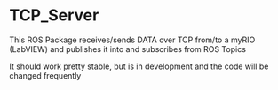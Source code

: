 # TCP_Server

This ROS Package receives/sends DATA over TCP from/to a myRIO (LabVIEW) and publishes it into and subscribes from ROS Topics

It should work pretty stable, but is in development and the code will be changed frequently
